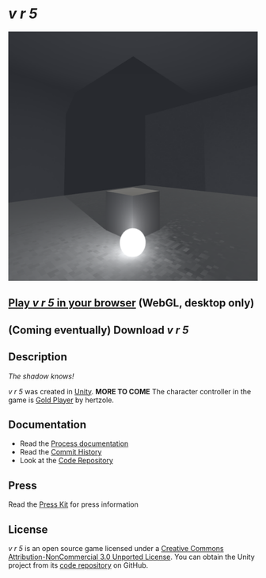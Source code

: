 # *v r 5*

![Banner](images/v-r-5-banner.png)

## [Play *v r 5* in your browser](https://pippinbarr.com/v-r-5/webgl) (WebGL, desktop only)

## (Coming eventually) Download *v r 5*

## Description

*The shadow knows!*

*v r 5* was created in [Unity](https://unity.com/). **MORE TO COME** The character controller in the game is [Gold Player](https://github.com/Hertzole/gold-player) by hertzole.

## Documentation

* Read the [Process documentation](../process/)
* Read the [Commit History](https://github.com/pippinbarr/v-r-5/commits/main)
* Look at the [Code Repository](https://github.com/pippinbarr/v-r-5)

## Press

Read the [Press Kit](../press) for press information

## License

*v r 5* is an open source game licensed under a [Creative Commons Attribution-NonCommercial 3.0 Unported License](http://creativecommons.org/licenses/by-nc/3.0/). You can obtain the Unity project from its [code repository](https://github.com/pippinbarr/v-r-5) on GitHub.
